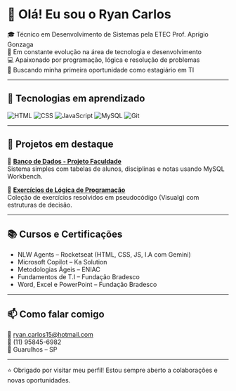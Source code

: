 # 👋 Olá! Eu sou o Ryan Carlos

🎓 Técnico em Desenvolvimento de Sistemas pela ETEC Prof. Aprígio Gonzaga  
🚀 Em constante evolução na área de tecnologia e desenvolvimento  
💻 Apaixonado por programação, lógica e resolução de problemas  
🎯 Buscando minha primeira oportunidade como estagiário em TI  

---

## 🧰 Tecnologias em aprendizado

![HTML](https://img.shields.io/badge/HTML5-E34F26?style=flat&logo=html5&logoColor=white)
![CSS](https://img.shields.io/badge/CSS3-1572B6?style=flat&logo=css3)
![JavaScript](https://img.shields.io/badge/JavaScript-F7DF1E?style=flat&logo=javascript&logoColor=black)
![MySQL](https://img.shields.io/badge/MySQL-005C84?style=flat&logo=mysql&logoColor=white)
![Git](https://img.shields.io/badge/Git-F05032?style=flat&logo=git&logoColor=white)

---

## 📂 Projetos em destaque

🔹 [**Banco de Dados - Projeto Faculdade**](https://github.com/ryan-carlos/banco-faculdade-sql)  
Sistema simples com tabelas de alunos, disciplinas e notas usando MySQL Workbench.

🔹 [**Exercícios de Lógica de Programação**](https://github.com/ryan-carlos/exercicios-algoritmos-logica)  
Coleção de exercícios resolvidos em pseudocódigo (Visualg) com estruturas de decisão.

---

## 📚 Cursos e Certificações

- NLW Agents – Rocketseat (HTML, CSS, JS, I.A com Gemini)
- Microsoft Copilot – Ka Solution
- Metodologias Ágeis – ENIAC
- Fundamentos de T.I – Fundação Bradesco
- Word, Excel e PowerPoint – Fundação Bradesco

---

## 📫 Como falar comigo

📧 [ryan.carlos15@hotmail.com](mailto:ryan.carlos15@hotmail.com)  
📱 (11) 95845-6982  
📍 Guarulhos – SP

---

⭐ Obrigado por visitar meu perfil! Estou sempre aberto a colaborações e novas oportunidades.

